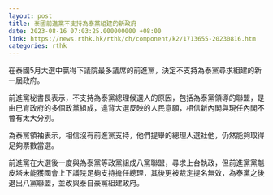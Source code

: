 ```yaml
---
layout: post
title: 泰國前進黨不支持為泰黨組建的新政府
date: 2023-08-16 07:03:25.000000000 +08:00
link: https://news.rthk.hk/rthk/ch/component/k2/1713655-20230816.htm
categories: rthk
---
```


在泰國5月大選中贏得下議院最多議席的前進黨，決定不支持為泰黨尋求組建的新一屆政府。

前進黨秘書長表示，不支持為泰黨總理候選人的原因，包括為泰黨領導的聯盟，是由巴育政府的多個政黨組成，違背大選反映的人民意願，相信新內閣與現任內閣不會有太大分別。

為泰黨領袖表示，相信沒有前進黨支持，他們提舉的總理人選社他，仍然能夠取得足夠票數當選。

前進黨在大選後一度與為泰黨等政黨組成八黨聯盟，尋求上台執政，但前進黨黨魁皮塔未能獲國會上下議院足夠支持擔任總理，其後更被裁定提名無效，為泰黨之後退出八黨聯盟，並改與泰自豪黨組建政府。
